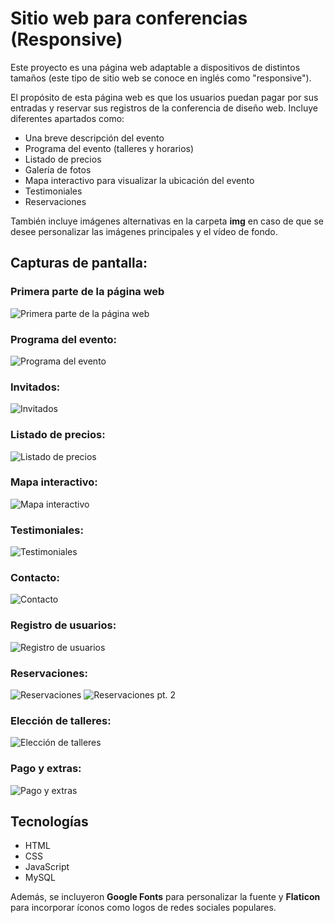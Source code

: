 # Sitio web para conferencias (Responsive)

Este proyecto es una página web adaptable a dispositivos de distintos tamaños (este tipo de sitio web se conoce en inglés como "responsive").

El propósito de esta página web es que los usuarios puedan pagar por sus entradas y reservar sus registros de la conferencia de diseño web. Incluye diferentes apartados como:

- Una breve descripción del evento
- Programa del evento (talleres y horarios)
- Listado de precios
- Galería de fotos
- Mapa interactivo para visualizar la ubicación del evento
- Testimoniales
- Reservaciones

También incluye imágenes alternativas en la carpeta **img** en caso de que se desee personalizar las imágenes principales y el vídeo de fondo.

## Capturas de pantalla:
### Primera parte de la página web
![Primera parte de la página web](readme/screenshoot1.PNG)
### Programa del evento:
![Programa del evento](readme/screenshoot2.PNG)
### Invitados:
![Invitados](readme/screenshoot3PNG)
### Listado de precios:
![Listado de precios](readme/screenshoot4.PNG)
### Mapa interactivo:
![Mapa interactivo](readme/screenshoot5.PNG)
### Testimoniales:
![Testimoniales](readme/screenshoot6.PNG)
### Contacto:
![Contacto](readme/screenshoot7.PNG)
### Registro de usuarios:
![Registro de usuarios](readme/screenshoot8.PNG)
### Reservaciones:
![Reservaciones](readme/screenshoot9.PNG)
![Reservaciones pt. 2](readme/screenshoot9.PNG)
### Elección de talleres:
![Elección de talleres](readme/screenshoot10.PNG)
### Pago y extras:
![Pago y extras](readme/screenshoot11.PNG)

## Tecnologías
- HTML
- CSS
- JavaScript
- MySQL

Además, se incluyeron **Google Fonts** para personalizar la fuente y **Flaticon** para incorporar íconos como logos de redes sociales populares.
